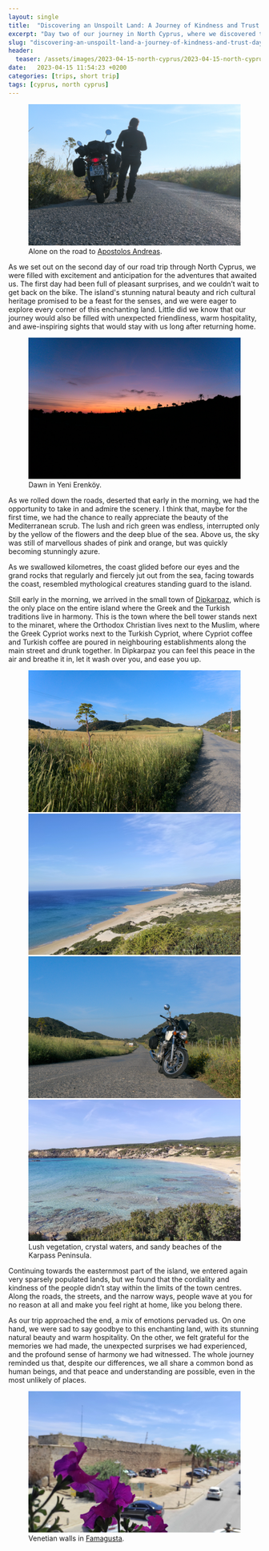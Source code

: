 ```yaml
---
layout: single
title:  "Discovering an Unspoilt Land: A Journey of Kindness and Trust - Day 2"
excerpt: "Day two of our journey in North Cyprus, where we discovered the beauty and kindness of this unspoilt region."
slug: "discovering-an-unspoilt-land-a-journey-of-kindness-and-trust-day-2"
header:
  teaser: /assets/images/2023-04-15-north-cyprus/2023-04-15-north-cyprus-01.webp
date:   2023-04-15 11:54:23 +0200
categories: [trips, short trip]
tags: [cyprus, north cyprus]
---
```

<figure class="align-center">
  <a href="/assets/images/2023-04-15-north-cyprus/2023-04-15-north-cyprus-01.webp" title="Alone on the road to Apostolos Andreas." alt="A motorcycle and rider on a narrow road in North Cyprus.">
  <img src="/assets/images/2023-04-15-north-cyprus/2023-04-15-north-cyprus-01.webp" alt="A motorcycle and rider on a narrow road in North Cyprus."></a>
  <figcaption>Alone on the road to <a href="https://goo.gl/maps/f5kNMu7ggNzU7y817">Apostolos Andreas</a>.</figcaption>
</figure>

<span class="drop_cap">A</span><span class="first_word">s</span> we set out on the second day of our road trip through North Cyprus, we were filled with excitement and anticipation for the adventures that awaited us. The first day had been full of pleasant surprises, and we couldn’t wait to get back on the bike. The island's stunning natural beauty and rich cultural heritage promised to be a feast for the senses, and we were eager to explore every corner of this enchanting land. Little did we know that our journey would also be filled with unexpected friendliness, warm hospitality, and awe-inspiring sights that would stay with us long after returning home.

<figure class="align-center">
  <a href="/assets/images/2023-04-15-north-cyprus/2023-04-15-north-cyprus-02.webp" title="Dawn in Yeni Erenköy." alt="Dawn in Yeni Erenköy.">
  <img src="/assets/images/2023-04-15-north-cyprus/2023-04-15-north-cyprus-02.webp" alt="Dawn in Yeni Erenköy."></a>

  <figcaption>Dawn in Yeni Erenköy.</figcaption>
</figure>

As we rolled down the roads, deserted that early in the morning, we had the opportunity to take in and admire the scenery. I think that, maybe for the first time, we had the chance to really appreciate the beauty of the Mediterranean scrub. The lush and rich green was endless, interrupted only by the yellow of the flowers and the deep blue of the sea. Above us, the sky was still of marvellous shades of pink and orange, but was quickly becoming stunningly azure.

As we swallowed kilometres, the coast glided before our eyes and the grand rocks that regularly and fiercely jut out from the sea, facing towards the coast, resembled mythological creatures standing guard to the island.

Still early in the morning, we arrived in the small town of [Dipkarpaz](https://goo.gl/maps/jksY1LCPCjwMhA4h6), which is the only place on the entire island where the Greek and the Turkish traditions live in harmony. This is the town where the bell tower stands next to the minaret, where the Orthodox Christian lives next to the Muslim, where the Greek Cypriot works next to the Turkish Cypriot, where Cypriot coffee and Turkish coffee are poured in neighbouring establishments along the main street and drunk together. In Dipkarpaz you can feel this peace in the air and breathe it in, let it wash over you, and ease you up.

<figure class="half">
  <a href="/assets/images/2023-04-15-north-cyprus/2023-04-15-north-cyprus-03.webp" title="Road to Apostolos Andreas flanked by tall weeds." alt="Road to Apostolos Andreas flanked by tall weeds.">
  <img src="/assets/images/2023-04-15-north-cyprus/2023-04-15-north-cyprus-03.webp" alt="Road to Apostolos Andreas flanked by tall weeds."></a>

  <a href="/assets/images/2023-04-15-north-cyprus/2023-04-15-north-cyprus-04.webp" title="Stretch of sandy beach, Altınkum Plajı." alt="Stretch of sandy beach, Altınkum Plajı.">
  <img src="/assets/images/2023-04-15-north-cyprus/2023-04-15-north-cyprus-04.webp" alt="Stretch of sandy beach, Altınkum Plajı."></a>

  <a href="/assets/images/2023-04-15-north-cyprus/2023-04-15-north-cyprus-05.webp" title="Quick stop on the way back to Dipkarpaz." alt="Motorbike on the side of the road with green fields in the background.">
  <img src="/assets/images/2023-04-15-north-cyprus/2023-04-15-north-cyprus-05.webp" alt="Motorbike on the side of the road with green fields in the background."></a>

  <a href="/assets/images/2023-04-15-north-cyprus/2023-04-15-north-cyprus-06.webp" title="Crystal blue bay, Zafer Burnu Plajı." alt="Crystal blue bay, Zafer Burnu Plajı.">
  <img src="/assets/images/2023-04-15-north-cyprus/2023-04-15-north-cyprus-06.webp" alt="Crystal blue bay, Zafer Burnu Plajı."></a>

  <figcaption>Lush vegetation, crystal waters, and sandy beaches of the Karpass Peninsula.</figcaption>
</figure>

Continuing towards the easternmost part of the island, we entered again very sparsely populated lands, but we found that the cordiality and kindness of the people didn’t stay within the limits of the town centres. Along the roads, the streets, and the narrow ways, people wave at you for no reason at all and make you feel right at home, like you belong there.

As our trip approached the end, a mix of emotions pervaded us. On one hand, we were sad to say goodbye to this enchanting land, with its stunning natural beauty and warm hospitality. On the other, we felt grateful for the memories we had made, the unexpected surprises we had experienced, and the profound sense of harmony we had witnessed. The whole journey reminded us that, despite our differences, we all share a common bond as human beings, and that peace and understanding are possible, even in the most unlikely of places.

<figure class="align-center">
  <a href="/assets/images/2023-04-15-north-cyprus/2023-04-15-north-cyprus-07.webp" title="Venetian walls in Famagusta." alt="Venetian walls in Famagusta with purple flowers in the foreground.">
  <img src="/assets/images/2023-04-15-north-cyprus/2023-04-15-north-cyprus-07.webp" alt="Venetian walls in Famagusta with purple flowers in the foreground."></a>

  <figcaption>Venetian walls in <a href="https://goo.gl/maps/ikp7wtaVLv7ZS4yXA">Famagusta</a>.</figcaption>
</figure>